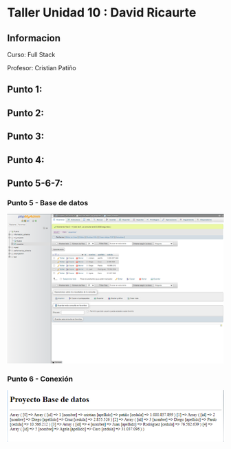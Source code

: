 <h1>Taller Unidad 10 : David Ricaurte</h1>
<h2>Informacion</h2>
<p>Curso: Full Stack</p>
<p>Profesor: Cristian Patiño</p>
<h2>Punto 1: </h2>
<h2>Punto 2: </h2>
<h2>Punto 3: </h2>
<h2>Punto 4: </h2>
<h2>Punto 5-6-7: </h2>
<h3>Punto 5 - Base de datos</h3>
<img src="./public/images/mysql.PNG" alt="mysql">
<h3>Punto 6 - Conexión</h3>
<img 
src="./public/images/connection.PNG" 
alt="connection">